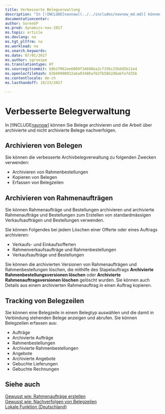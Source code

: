 ```yaml
---
title: Verbesserte Belegverwaltung
description: "In [!INCLUDE[navnow](../../includes/navnow_md.md)] können Sie Belege archivieren und die Arbeit über archivierte und nicht archivierte Belege nachverfolgen."
documentationcenter: 
author: SorenGP
ms.prod: dynamics-nav-2017
ms.topic: article
ms.devlang: na
ms.tgt_pltfrm: na
ms.workload: na
ms.search.keywords: 
ms.date: 07/01/2017
ms.author: sgroespe
ms.translationtype: HT
ms.sourcegitcommit: b9b1f062ee6009f34698ea2cf33bc25bdd5b11e4
ms.openlocfilehash: 63b60980032aba03488af637b58b2d6abfa7d356
ms.contentlocale: de-ch
ms.lasthandoff: 10/23/2017

---
```

# <a name="enhanced-document-management"></a>Verbesserte Belegverwaltung
In [!INCLUDE[navnow](../../includes/navnow_md.md)] können Sie Belege archivieren und die Arbeit über archivierte und nicht archivierte Belege nachverfolgen.  

## <a name="archiving-documents"></a>Archivieren von Belegen  
 Sie können die verbesserte Archivbelegverwaltung zu folgenden Zwecken verwenden:  

- Archivieren von Rahmenbestellungen  
- Kopieren von Belegen  
- Erfassen von Belegzeilen  

## <a name="archiving-blanket-orders"></a>Archivieren von Rahmenaufträgen  
Sie können Rahmenaufträge und Bestellungen archivieren und archivierte Rahmenaufträge und Bestellungen zum Erstellen von standardmässigen Verkaufsaufträgen und Bestellungen verwenden.  

Sie können Folgendes bei jedem Löschen einer Offerte oder eines Auftrags archivieren:  

- Verkaufs- und Einkaufsofferten  
- Rahmenverkaufsaufträge und Rahmenbestellungen  
- Verkaufsaufträge und Bestellungen  

Sie können die archivierten Versionen von Rahmenaufträgen und Rahmenbestellungen löschen, die mithilfe des Stapelauftrags **Archivierte Rahmenbestellungsversionen löschen** oder **Archivierte Rahmenauftragsversionen löschen** gelöscht wurden. Sie können auch Details aus einem archivierten Rahmenauftrag in einen Auftrag kopieren.  

## <a name="tracking-document-lines"></a>Tracking von Belegzeilen  
Sie können eine Belegzeile in einem Belegtyp auswählen und die damit in Verbindung stehenden Belege anzeigen und abrufen. Sie können Belegzeilen erfassen aus:  

- Aufträge  
- Archivierte Aufträge  
- Rahmenbestellungen  
- Archivierte Rahmenbestellungen  
- Angebote  
- Archivierte Angebote  
- Gebuchte Lieferungen  
- Gebuchte Rechnungen  

## <a name="see-also"></a>Siehe auch  
 [Gewusst wie: Rahmenaufträge erstellen](../../sales-how-to-create-blanket-sales-orders.md)   
 [Gewusst wie: Nachverfolgen von Belegzeilen](how-to-track-document-lines.md)   
 [Lokale Funktion (Deutschland)](../Germany/germany-local-functionality.md)

